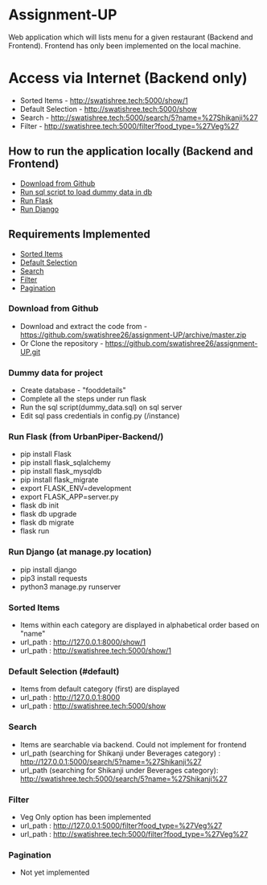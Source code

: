 # Assignment-UP
Web application which will lists menu for a given restaurant (Backend and Frontend). Frontend has only been implemented on the local machine.

# Access via Internet (Backend only)
* Sorted Items - http://swatishree.tech:5000/show/1
* Default Selection - http://swatishree.tech:5000/show
* Search - http://swatishree.tech:5000/search/5?name=%27Shikanji%27
* Filter - http://swatishree.tech:5000/filter?food_type=%27Veg%27

## How to run the application locally (Backend and Frontend)
* [Download from Github](#download)
* [Run sql script to load dummy data in db](#sqldata)
* [Run Flask](#flask)
* [Run Django](#django)

## Requirements Implemented
* [Sorted Items](#sorted)
* [Default Selection](#default)
* [Search](#search)
* [Filter](#filter)
* [Pagination](#pagination)

### Download from Github
* Download and extract the code from - https://github.com/swatishree26/assignment-UP/archive/master.zip
* Or Clone the repository - https://github.com/swatishree26/assignment-UP.git

### Dummy data for project
* Create database - "fooddetails"
* Complete all the steps under run flask
* Run the sql script(dummy_data.sql) on sql server
* Edit sql pass credentials in config.py (/instance)

### Run Flask (from UrbanPiper-Backend/)
* pip install Flask
* pip install flask_sqlalchemy
* pip install flask_mysqldb
* pip install flask_migrate
* export FLASK_ENV=development
* export FLASK_APP=server.py
* flask db init
* flask db upgrade
* flask db migrate
* flask run

### Run Django (at manage.py location)
* pip install django
* pip3 install requests
* python3 manage.py runserver

### Sorted Items
* Items within each category are displayed in alphabetical order based on "name"
* url_path : http://127.0.0.1:8000/show/1
* url_path : http://swatishree.tech:5000/show/1

### Default Selection (#default)
* Items from default category (first) are displayed
* url_path : http://127.0.0.1:8000
* url_path : http://swatishree.tech:5000/show

### Search
* Items are searchable via backend. Could not implement for frontend
* url_path (searching for Shikanji under Beverages category) : http://127.0.0.1:5000/search/5?name=%27Shikanji%27
* url_path (searching for Shikanji under Beverages category): http://swatishree.tech:5000/search/5?name=%27Shikanji%27


### Filter
* Veg Only option has been implemented
* url_path : http://127.0.0.1:5000/filter?food_type=%27Veg%27
* url_path : http://swatishree.tech:5000/filter?food_type=%27Veg%27

### Pagination
* Not yet implemented

